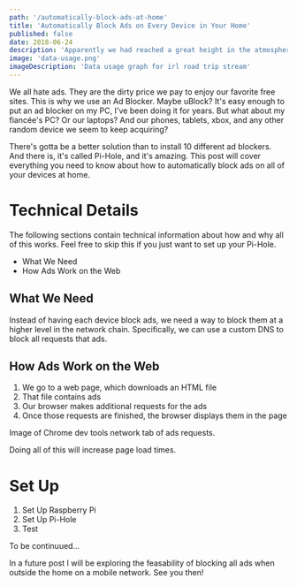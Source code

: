 ```yaml
---
path: '/automatically-block-ads-at-home'
title: 'Automatically Block Ads on Every Device in Your Home'
published: false
date: 2018-06-24
description: 'Apparently we had reached a great height in the atmosphere, for the sky was a dead black, an'
image: 'data-usage.png'
imageDescription: 'Data usage graph for irl road trip stream'
---
```


[//]: # 'Image of project fi usage data'

We all hate ads. They are the dirty price we pay to enjoy our favorite free sites. This is why we use an Ad Blocker. Maybe uBlock? It's easy enough to put an ad blocker on my PC, I've been doing it for years. But what about my fianc&#233;e's PC? Or our laptops? And our phones, tablets, xbox, and any other random device we seem to keep acquiring?

There's gotta be a better solution than to install 10 different ad blockers. And there is, it's called Pi-Hole, and it's amazing. This post will cover everything you need to know about how to automatically block ads on all of your devices at home.

# Technical Details

The following sections contain technical information about how and why all of this works. Feel free to skip this if you just want to set up your Pi-Hole.

- What We Need
- How Ads Work on the Web

## What We Need

Instead of having each device block ads, we need a way to block them at a higher level in the network chain. Specifically, we can use a custom DNS to block all requests that ads.

## How Ads Work on the Web

1.  We go to a web page, which downloads an HTML file
2.  That file contains ads
3.  Our browser makes additional requests for the ads
4.  Once those requests are finished, the browser displays them in the page

Image of Chrome dev tools network tab of ads requests.

Doing all of this will increase page load times.

# Set Up

1.  Set Up Raspberry Pi
2.  Set Up Pi-Hole
3.  Test

To be continuued...

In a future post I will be exploring the feasability of blocking all ads when outside the home on a mobile network. See you then!
